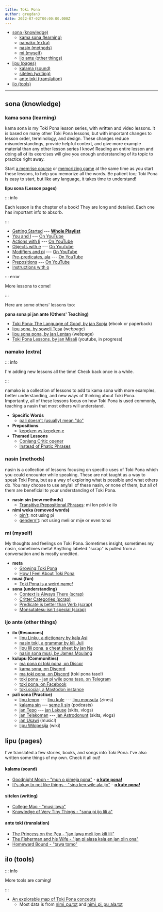 ```yaml
---
title: Toki Pona
author: gregdan3
date: 2022-07-02T00:00:00.000Z
---
```


<!-- toc -->

- [sona (knowledge)](#sona-knowledge)
  - [kama sona (learning)](#kama-sona-learning)
  - [namako (extra)](#namako-extra)
  - [nasin (methods)](#nasin-methods)
  - [mi (myself)](#mi-myself)
  - [ijo ante (other things)](#ijo-ante-other-things)
- [lipu (pages)](#lipu-pages)
  - [kalama (sound)](#kalama-sound)
  - [sitelen (writing)](#sitelen-writing)
  - [ante toki (translation)](#ante-toki-translation)
- [ilo (tools)](#ilo-tools)

<!-- tocstop -->

---

## sona (knowledge)

<!-- I am creating written lessons to go with my live lessons in VRChat. The written -->
<!-- and live lessons may not be identical: my live lessons are improvised from the -->
<!-- topic and a few examples to explore, and so may contain different content. -->

### kama sona (learning)

kama sona is my Toki Pona lesson series, with written and video lessons. It is based on many other Toki Pona lessons, but with important changes to lesson order, terminology, and design. These changes reduce misunderstandings, provide helpful context, and give more example material than any other lesson series I know! Reading an entire lesson and doing all of its exercises will give you enough understanding of its topic to practice right away.

Start [a memrise
course](https://app.memrise.com/course/5969373/essential-toki-pona-vocabulary/)
or [memorizing game](https://jamesmoulang.itch.io/nasin-sona-musi)
at the same time as you start these lessons, to help you memorize all the words.
Be patient too; Toki Pona is easy to start, but like any language, it takes time to understand!

**lipu sona (Lesson pages)**

::: info

Each lesson is the chapter of a book! They are long and detailed. Each one has important info to absorb.

:::

- [Getting Started](./sona/open.html) --- **[Whole Playlist](https://www.youtube.com/playlist?list=PLoLQoll2U6WEeCO7C2oc1LTWgkoBC8rvT)**
- [You and I](./sona/mi-sina.html) --- [On YouTube](https://youtu.be/J93GWOMbgdg)
- [Actions with li](./sona/li.html) --- [On YouTube](https://youtu.be/xaYd936H--o)
- [Objects with e](./sona/e.html) --- [On YouTube](https://youtu.be/ZLcSwYEZmIY)
- [Modifiers and pi](./sona/mod-pi.html) --- [On YouTube](https://youtu.be/J6ThX6dQyCI)
- [Pre-predicates, ala](./sona/pre-predicates.html) --- [On YouTube](https://youtu.be/YjxSaqAZwqk)
- [Prepositions](./sona/preps.html) --- [On YouTube](https://youtu.be/hbUaLDRmULI)
- [Instructions with o](./sona/o.html)

::: error

More lessons to come!

:::

<!-- - [Interjections and a](./sona/interjections.html) -->
<!-- - [Context, Comparisons, la](./sona/la.html) -->
<!-- - [Questions, answers, seme](./sona/seme.html) -->
<!-- - [And Another Thing...](./sona/bits.html) -->
<!-- - [Finale](./sona/pini.html) -->

Here are some others' lessons too:

**pana sona pi jan ante (Others' Teaching)**

- [Toki Pona: The Language of Good, by jan Sonja](https://www.amazon.com/dp/0978292308/) (ebook or paperback)
- [lipu sona, by soweli Tesa](https://sowelitesa.kittycat.homes/lipu-sona/) (webpage)
- [lipu sona pona, by jan Lentan](https://lipu-sona.pona.la/) (webpage)
- [Toki Pona Lessons, by jan Misali](https://www.youtube.com/watch?v=2EZihKCB9iw&list=PLuYLhuXt4HrQwIDV7FBkA8zApw0pnEJrX) (youtube, in progress)

<!-- - [Toki Pona in a fortnight, by astrodonunt](https://www.youtube.com/watch?v=qzWrG9iM9ac&list=PLOedATW-HKZO9BYoXRiHkX_SWi7VKsCKB) (youtube) -->
<!-- - [12 days of sona pi toki pona, by jan Misali](https://www.youtube.com/watch?v=4L-dvvng4Zc&list=PLuYLhuXt4HrQIv3xnDxZqRaLfmxB2U5rJ) -->
<!-- - [Toki Pona Lessons, by jan Lope](https://jan-lope.github.io/Toki_Pona_lessons_English/) -->
<!-- - [76 Illustrated Lessons, unknown author](https://aiki.pbworks.com/f/tp+in+76+lessons+English.pdf) -->
<!-- - [Toki Pona, by jan Pije](https://en.wikibooks.org/wiki/Updated_jan_Pije%27s_lessons) -->

### namako (extra)

::: info

I'm adding new lessons all the time! Check back once in a while.

:::

namako is a collection of lessons to add to kama sona with more examples,
better understanding, and new ways of thinking about Toki Pona. Importantly,
all of these lessons focus on how Toki Pona is used commonly, teaching a nasin
that most others will understand.

<!-- - Grammar -->
  <!-- - [Multiple _li_ with sina with mi](./sona/multiple-li.html) -->
  <!-- - [_la_ and prepositions](./sona/la-prepositions.html) -->
<!-- - Modifiers -->
  <!-- - [Proper nouns](./sona/proper-nouns.html) -->
  <!-- - [Colors and _kule_](./sona/kule.html) -->
  <!-- - [Negations with _ala_](./sona/ala.html) -->
  <!-- - [Numbers and _nanpa_](./sona/nanpa.html) -->

<!-- - [_ona_ and _ni_](./sona/ona-ni.html) -->

- **Specific Words**
  - [pali doesn't (usually) mean "do"](./sona/palint.html)
  <!-- - [mi monsuta e sina](./sona/monsutatesu.html) -->
- **Prepositions**
  <!-- - [Telling Time](./sona/time.html) -->
  <!-- - [Knowing Place](./sona/location.html) -->
  - [kepeken vs kepeken e](./sona/kepeken.html)
- **Themed Lessons**
  - [Conlang Critic opener](./sona/conlang-critic.html)
  - [Instead of Phatic Phrases](./sona/phatic-phrases.html)
    <!-- - [Advanced Comparisons](./sona/comparisons.html) -->
    <!-- - [Concepts and Translation](./sona/ante-toki.html) -->
    <!-- - [Modern Toki Pona vs. pu](./sona/modern-tp.html) -->
    <!-- - [Units of time](./sona/tenpo-nanpa.html) -->
    <!-- - [Beginner Mistakes](./sona/beginner-mistakes.html) -->
    <!-- - [Frequently Asked Questions](./sona/faq.html) -->

### nasin (methods)

nasin is a collection of lessons focusing on specific uses of Toki Pona
which you could encounter while speaking. These are not taught as a
way to speak Toki Pona, but as a way of exploring what is possible and what
others do. You may choose to use any/all of these nasin, or none of them, but
all of them are beneficial to your understanding of Toki Pona.

<!-- - [pu taso](./sona/pu-taso.html): only using Toki Pona: The Language of Good -->
<!-- - **nimi sin** -->
  <!-- - [ki si wi](./sona/ki-si-wi.html) -->
<!-- - **nimi ante (different words)** -->
<!--   - [newer pre-predicates](./sona/newer-pre-predicates.html): open, pini, alasa, olin -->
<!--   - [nanpa seme?](./sona/nanpa-seme.html): nanpa but it ranks non-integers -->
<!--   - [nasin kule](./sona/kule-ante.html): altered color -->
<!--   - [nasin nanpa ante](./sona/nasin-nanpa.html): a few different number systems -->

- **nasin sin (new methods)**
  - [Transitive Prepositional Phrases](./sona/trans-preps.html): mi lon poki e ilo
- **nimi weka (removed words)**
  - [pin't](./sona/pint.html): not using pi
  - [gendern't](./sona/gendernt.html): not using meli or mije or even tonsi
    <!-- - [jan't](./sona/jant.html): not using jan (as a head noun) -->
    <!-- - [jon't](./sona/jont.html): not using jo -->
    <!-- - [anun't](./sona/anunt.html): only using anu for questions -->
    <!-- - [min't](./sona/mint.html): not using mi, or sometimes sina, or even ona! -->
    <!-- - [noun't](./sona/nount.html): not using proper nouns -->
    <!-- - [pre-predicaten't](./sona/pre-predicatent.html): not using pre-predicates -->
    <!-- - [nanpan't](./sona/nanpant.html): no number system -->

### mi (myself)

My thoughts and feelings on Toki Pona. Sometimes insight, sometimes my nasin, sometimes meta!
Anything labeled "scrap" is pulled from a conversation and is mostly unedited.

- **meta**
  - [Growing Toki Pona](./mi/growing-toki-pona.html)
  - [How I Feel About Toki Pona](./mi/open.html)
- **musi (fun)**
  - [Toki Pona is a weird name!](./mi/toki-pona-is-a-weird-name.html)
- **sona (understanding)**
  - [Context is Always There (scrap)](./mi/context-always.html)
  - [Critter Categories (scrap)](./mi/critters.html)
  - [Predicate is better than Verb (scrap)](./mi/predicate-vs-verb.html)
  - [Monsutatesu isn't special (scrap)](./mi/monsutatesu-isnt-special.html)

<!-- - [misikeke li pona](./sona/misikeke.html) -->
<!-- - [epiku li ike](./sona/epikunt.html) -->

### ijo ante (other things)

- **ilo (Resources)**
  - [lipu Linku, a dictionary by kala Asi](https://lipu-linku.github.io/)
  - [nasin toki, a grammar by kili Juli](https://github.com/kilipan/nasin-toki)
  - [lipu lili pona, a cheat sheet by jan Ne](https://jan-ne.github.io/lipu-lili-pona/)
  - [nasin sona musi, by James Moulang](https://jamesmoulang.itch.io/nasin-sona-musi)
- **kulupu (Communities)**
  - [ma pona pi toki pona, on Discor](https://discord.gg/mapona)
  - [kama sona, on Discord](https://discord.gg/ChC6qtVsSE)
  - [ma toki pona, on Discord](https://discord.gg/arjV4Nw) (toki pona taso!)
  - [toki pona - jan pi wile pona taso, on Telegram](https://t.me/+UqUj9OFM_9e8iPUW)
  - [toki pona, on Facebook](https://www.facebook.com/groups/sitelen/)
  - [toki.social, a Mastodon instance](https://toki.social/public)
- **pali sona (Practice)**
  - [lipu tenpo](https://liputenpo.org/) --- [lipu kule](https://lipukule.org/) --- [lipu monsuta](https://lipumonsuta.neocities.org/) (zines)
  - [kalama sin](https://www.youtube.com/watch?v=QmgaRPuF9CE&list=PLjOmpMyMxd8Qs2mAXcLk817tQy_AQj09u) --- [seme li sin](https://www.youtube.com/c/semelisin) (podcasts)
  - [jan Tepo](https://www.youtube.com/@tbodt) --- [jan Lakuse](https://www.youtube.com/@janlakuse5199) (skits, vlogs)
  - [jan Telakoman](https://www.youtube.com/@jantelakoman) --- [jan Astrodonunt](https://www.youtube.com/user/astrodonunt) (skits, vlogs)
  - [jan Usawi](https://www.youtube.com/@janusawi8794) (music!)
  - [lipu Wikipesija](https://wikipesija.org/wiki/lipu_open) (wiki)

## lipu (pages)

I've translated a few stories, books, and songs into Toki Pona. I've also written some things of my own. Check it all out!

#### kalama (sound)

- [Goodnight Moon - "mun o pimeja pona"](./lipu/mun-o-pimeja-pona.html) - **[o kute pona!](https://www.youtube.com/watch?v=Q2UIw8PZsZ8)**
- [It's okay to not like things - "sina ken wile ala ijo"](./lipu/sina-ken-wile-ala-ijo.html) - **[o kute pona!](https://www.youtube.com/watch?v=iKry3P51SVI)**

#### sitelen (writing)

- [College Mao - "musi lawa"](./lipu/musi-lawa.html)
- [Knowledge of Very Tiny Things - "sona pi ijo lili a"](./lipu/sona-pi-ijo-lili-a.html)
<!-- - [Knowledge of Light Travel - "sona pi tawa suno"](./lipu/sona-pi-tawa-suno.html) -->

#### ante toki (translation)

- [The Princess on the Pea - "jan lawa meli lon kili lili"](./lipu/jan-lawa-meli-lon-kili-lili.html)
- [The Fisherman and his Wife - "jan pi alasa kala en jan olin ona"](./lipu/jan-pi-alasa-kala-en-jan-olin-ona.html)
- [Homeward Bound - "tawa tomo"](./lipu/tawa-tomo.html)

## ilo (tools)

::: info

More tools are coming!

:::

- [An explorable map of Toki Pona concepts](./ilo/map.html)
  - Most data is from [nimi_pu.txt](http://tokipona.org/nimi_pu.txt) and
    [nimi_pi_pu_ala.txt](http://tokipona.org/nimi_pi_pu_ala.txt)
